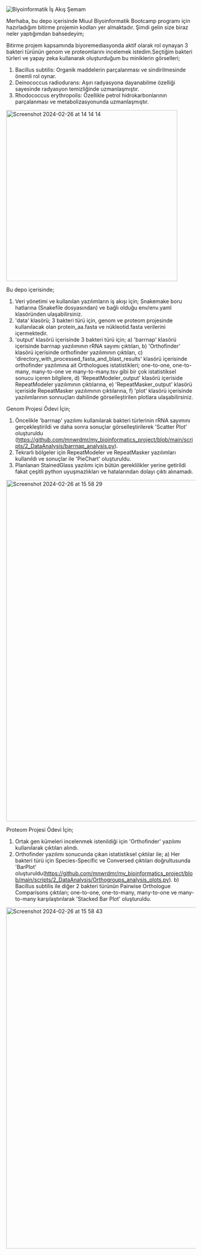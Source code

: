 ![Biyoinformatik İş Akış Şemam](https://github.com/mnwrdmr/my_bioinformatics_project/assets/93953094/320ffc07-e036-44b4-8b6a-ad482834b31e)

Merhaba, bu depo içerisinde Miuul Biyoinformatik Bootcamp programı için hazırladığım bitirme projemin kodları yer almaktadır. Şimdi gelin size biraz neler yaptığımdan bahsedeyim;

Bitirme projem kapsamında biyoremediasyonda aktif olarak rol oynayan 3 bakteri türünün genom ve proteomlarını incelemek istedim.Seçtiğim bakteri türleri ve yapay zeka kullanarak oluşturduğum bu miniklerin görselleri;

1) Bacillus subtilis: Organik maddelerin parçalanması ve sindirilmesinde önemli rol oynar.  
2) Deinococcus radiodurans: Aşırı radyasyona dayanabilme özelliği sayesinde radyasyon temizliğinde uzmanlaşmıştır.
3) Rhodococcus erythropolis: Özellikle petrol hidrokarbonlarının parçalanması ve metabolizasyonunda uzmanlaşmıştır.

<img width="455" alt="Screenshot 2024-02-26 at 14 14 14" src="https://github.com/mnwrdmr/my_bioinformatics_project/assets/93953094/aa94e431-f039-46d6-abf5-1b812f323768">




Bu depo içerisinde;
1) Veri yönetimi ve kullanılan yazılımların iş akışı için; Snakemake boru hatlarına (Snakefile dosyasından) ve bağlı olduğu env/env.yaml klasöründen ulaşabilirsiniz.
2) 'data' klasörü; 3 bakteri türü için, genom ve proteom projesinde kullanılacak olan protein_aa.fasta ve nükleotid.fasta verilerini içermektedir.
3) 'output' klasörü içerisinde 3 bakteri türü için;
   a) 'barrnap' klasörü içerisinde barrnap yazılımının rRNA sayımı çıktıları,
   b) 'Orthofinder' klasörü içerisinde orthofinder yazılımının çıktıları,
   c) 'directory_with_processed_fasta_and_blast_results' klasörü içerisinde orthofinder yazılımına ait Orthologues istatistikleri; one-to-one, one-to-many, many-to-one ve many-to-many.tsv gibi bir çok istatistiksel sonucu içeren bilgilere,
   d) 'RepeatModeler_output' klasörü içeriside RepeatModeler yazılımının çıktılarına,
   e) 'RepeatMasker_output' klasörü içeriside RepeatMasker yazılımının çıktılarına,
   f) 'plot' klasörü içerisinde yazılımlarının sonnuçları dahilinde görselleştirilen plotlara ulaşabilirsiniz.




Genom Projesi Ödevi İçin; 

1) Öncelikle 'barrnap' yazılımı kullanılarak bakteri türlerinin rRNA sayımını gerçekleştirildi ve daha sonra sonuçlar görselleştirilerek 'Scatter Plot' oluşturuldu (https://github.com/mnwrdmr/my_bioinformatics_project/blob/main/scripts/2_DataAnalysis/barrnap_analysis.py).
2) Tekrarlı bölgeler için RepeatModeler ve RepeatMasker yazılımları kullanıldı ve sonuçlar ile 'PieChart' oluşturuldu.
3) Planlanan StainedGlass yazılımı için bütün gereklilikler yerine getirildi fakat çeşitli python uyuşmazlıkları ve hatalarından dolayı çıktı alınamadı.

<img width="908" alt="Screenshot 2024-02-26 at 15 58 29" src="https://github.com/mnwrdmr/my_bioinformatics_project/assets/93953094/be3661be-3a3e-49fd-bedd-2fefb90b6cf7">



Proteom Projesi Ödevi İçin; 

1) Ortak gen kümeleri incelenmek istenildiği için 'Orthofinder' yazılımı kullanılarak çıktıları alındı.
2) Orthofinder yazılımı sonucunda çıkan istatistiksel çıktılar ile;
   a) Her bakteri türü için Species-Specific ve Conversed çıktıları doğrultusunda 'BarPlot'  oluşturuldu(https://github.com/mnwrdmr/my_bioinformatics_project/blob/main/scripts/2_DataAnalysis/Orthogroups_analysis_plots.py).
   b) Bacillus subtilis ile diğer 2 bakteri türünün Pairwise Orthologue Comparisons çıktıları; one-to-one, one-to-many, many-to-one ve many-to-many karşılaştırılarak 'Stacked Bar Plot' oluşturuldu.

<img width="908" alt="Screenshot 2024-02-26 at 15 58 43" src="https://github.com/mnwrdmr/my_bioinformatics_project/assets/93953094/d415e36e-e6dd-4da1-aca2-9f9a6202d7b8">

